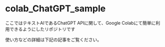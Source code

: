 # colab_ChatGPT_sample

ここではテキストAIであるChatGPT APIに関して、Google Colabにて簡単に利用できるようにしたリポジトリです　

使い方などの詳細は下記の記事をご覧ください。
